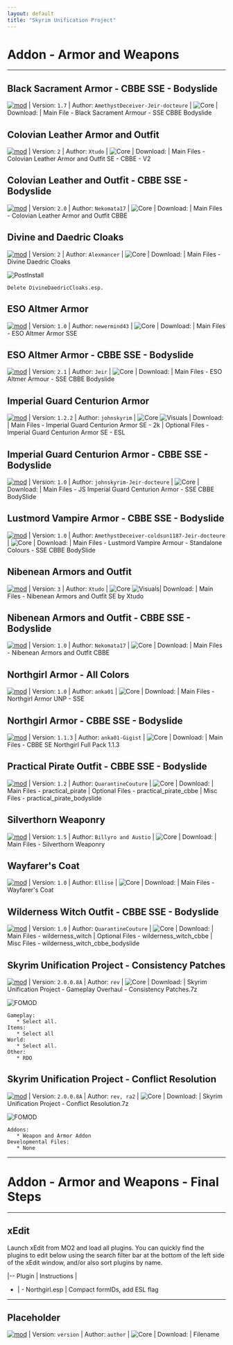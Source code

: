 ```yaml
---
layout: default
title: "Skyrim Unification Project"
---
```


# Addon - Armor and Weapons

---

## Black Sacrament Armor - CBBE SSE - Bodyslide

[![mod]](https://www.nexusmods.com/skyrimspecialedition/mods/16687) | Version: `1.7` | Author: `AmethystDeceiver-Jeir-docteure` | ![Core] |
Download: | Main File - Black Sacrament Armour - SSE CBBE Bodyslide

## Colovian Leather Armor and Outfit

[![mod]](https://www.nexusmods.com/skyrimspecialedition/mods/50331) | Version: `2` | Author: `Xtudo` | ![Core] |
Download: | Main Files - Colovian Leather Armor and Outfit SE - CBBE - V2

## Colovian Leather and Outfit - CBBE SSE - Bodyslide

[![mod]](https://www.nexusmods.com/skyrimspecialedition/mods/50683) | Version: `2.0` | Author: `Nekomata17` | ![Core] |
Download: | Main Files - Colovian Leather Armor and Outfit CBBE

## Divine and Daedric Cloaks

[![mod]](https://www.nexusmods.com/skyrimspecialedition/mods/27797) | Version: `2` | Author: `Alexmancer` | ![Core] |
Download: | Main Files - Divine Daedric Cloaks

![PostInstall]
~~~
Delete DivineDaedricCloaks.esp.
~~~

## ESO Altmer Armor

[![mod]](https://www.nexusmods.com/skyrimspecialedition/mods/14506) | Version: `1.0` | Author: `newermind43` | ![Core] |
Download: | Main Files - ESO Altmer Armor SSE

## ESO Altmer Armor - CBBE SSE - Bodyslide

[![mod]](https://www.nexusmods.com/skyrimspecialedition/mods/14578) | Version: `2.1` | Author: `Jeir` | ![Core] |
Download: | Main Files - ESO Altmer Armour - SSE CBBE Bodyslide

## Imperial Guard Centurion Armor

[![mod]](https://www.nexusmods.com/skyrimspecialedition/mods/50410) | Version: `1.2.2` | Author: `johnskyrim` | ![Core] ![Visuals] |
Download: | Main Files - Imperial Guard Centurion Armor SE - 2k
| Optional Files - Imperial Guard Centurion Armor SE - ESL

## Imperial Guard Centurion Armor - CBBE SSE - Bodyslide

[![mod]](https://www.nexusmods.com/skyrimspecialedition/mods/49724) | Version: `1.0` | Author: `johnskyrim-Jeir-docteure` | ![Core] |
Download: | Main Files - JS Imperial Guard Centurion Armor - SSE CBBE BodySlide

## Lustmord Vampire Armor - CBBE SSE - Bodyslide

[![mod]](https://www.nexusmods.com/skyrimspecialedition/mods/21612) | Version: `1.0` | Author: `AmethystDeceiver-coldsun1187-Jeir-docteure` | ![Core] |
Download: | Main Files - Lustmord Vampire Armour - Standalone Colours - SSE CBBE BodySlide

## Nibenean Armors and Outfit

[![mod]](https://www.nexusmods.com/skyrimspecialedition/mods/50785) | Version: `3` | Author: `Xtudo` | ![Core] ![Visuals]|
Download: | Main Files - Nibenean Armors and Outfit SE by Xtudo

## Nibenean Armors and Outfit - CBBE SSE - Bodyslide

[![mod]](https://www.nexusmods.com/skyrimspecialedition/mods/51219) | Version: `1.0` | Author: `Nekomata17` | ![Core] |
Download: | Main Files - Nibenean Armors and Outfit CBBE

## Northgirl Armor - All Colors

[![mod]](https://www.nexusmods.com/skyrimspecialedition/mods/7882) | Version: `1.0` | Author: `anka01` | ![Core] |
Download: | Main Files - Northgirl Armor UNP - SSE

## Northgirl Armor - CBBE SSE - Bodyslide

[![mod]](https://www.nexusmods.com/skyrimspecialedition/mods/17454) | Version: `1.1.3` | Author: `anka01-Gigist` | ![Core] |
Download: | Main Files - CBBE SE Northgirl Full Pack 1.1.3

## Practical Pirate Outfit - CBBE SSE - Bodyslide

[![mod]](https://www.nexusmods.com/skyrimspecialedition/mods/45244) | Version: `1.2` | Author: `QuarantineCouture` | ![Core] |
Download: | Main Files - practical_pirate
| Optional Files - practical_pirate_cbbe
| Misc Files - practical_pirate_bodyslide

## Silverthorn Weaponry

[![mod]](https://www.nexusmods.com/skyrimspecialedition/mods/57370) | Version: `1.5` | Author: `Billyro and Austio` | ![Core] |
Download: | Main Files - Silverthorn Weaponry

## Wayfarer's Coat

[![mod]](https://www.nexusmods.com/skyrimspecialedition/mods/10194) | Version: `1.0` | Author: `Ellise` | ![Core] |
Download: | Main Files - Wayfarer's Coat

## Wilderness Witch Outfit - CBBE SSE - Bodyslide

[![mod]](https://www.nexusmods.com/skyrimspecialedition/mods/40963) | Version: `1.0` | Author: `QuarantineCouture` | ![Core] |
Download: | Main Files - wilderness_witch
| Optional Files - wilderness_witch_cbbe
| Misc Files - wilderness_witch_cbbe_bodyslide

## Skyrim Unification Project - Consistency Patches

[![mod]](https://www.dropbox.com/s/o02seag2mrv2vv0/Skyrim%20Unification%20Project%20-%20Gameplay%20Overhaul%20-%20Consistency%20Patches.7z?dl=0) | Version: `2.0.0.8A` | Author: `rev` | ![Core] |
Download: | Skyrim Unification Project - Gameplay Overhaul - Consistency Patches.7z

![FOMOD]
~~~
Gameplay:
   * Select all.
Items:
   * Select all
World:
   * Select all.
Other:
   * RDO
~~~

## Skyrim Unification Project - Conflict Resolution

[![mod]](https://www.dropbox.com/s/o2k6qe1tp9phytt/Skyrim%20Unification%20Project%20-%20Conflict%20Resolution.7z?dl=0) | Version: `2.0.0.8A` | Author: `rev, ra2` | ![Core] |
Download: | Skyrim Unification Project - Conflict Resolution.7z

![FOMOD]
~~~
Addons:
   * Weapon and Armor Addon
Developmental Files:
   * None
~~~

---

# Addon - Armor and Weapons - Final Steps

---

## xEdit

Launch xEdit from MO2 and load all plugins.  You can quickly find the plugins to edit below using the search filter bar at the bottom of the left side of the xEdit window, and/or also sort plugins by name.

|--
Plugin | Instructions |
- | -
Northgirl.esp | Compact formIDs, add ESL flag

---

## Placeholder

[![mod]](nexusurl) | Version: `version` | Author: `author` | ![Core] |
Download: | Filename


[mod]: https://img.shields.io/badge/Link-Download-006000?style=flat-square
[core]: https://img.shields.io/badge/Core-006000?style=flat-square
[cao]: https://img.shields.io/badge/CAO-important?style=flat-square
[ck]: https://img.shields.io/badge/CK-important?style=flat-square
[bsa]: https://img.shields.io/badge/BSA-critical?style=flat-square
[visuals]: https://img.shields.io/badge/Visuals-informational?style=flat-square
[fomod]: https://img.shields.io/badge/FOMOD%20Instructions-informational?style=for-the-badge
[postinstall]: https://img.shields.io/badge/Post--Install%20Instructions-00B000?style=for-the-badge
[adventures]: https://img.shields.io/badge/Adventures-blueviolet?style=flat-square
[adventureslg]: https://img.shields.io/badge/Adventures-blueviolet?style=for-the-badge
[corelg]: https://img.shields.io/badge/Core-006000?style=for-the-badge
